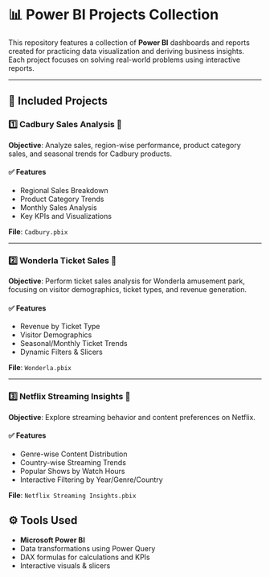 # 📊 Power BI Projects Collection

This repository features a collection of **Power BI** dashboards and reports created for practicing data visualization and deriving business insights. Each project focuses on solving real-world problems using interactive reports.

---

## 📁 Included Projects

### 1️⃣ Cadbury Sales Analysis 🍫
**Objective**: Analyze sales, region-wise performance, product category sales, and seasonal trends for Cadbury products.

#### ✅ Features
- Regional Sales Breakdown
- Product Category Trends
- Monthly Sales Analysis
- Key KPIs and Visualizations

**File**: `Cadbury.pbix`

---

### 2️⃣ Wonderla Ticket Sales 🎢
**Objective**: Perform ticket sales analysis for Wonderla amusement park, focusing on visitor demographics, ticket types, and revenue generation.

#### ✅ Features
- Revenue by Ticket Type
- Visitor Demographics
- Seasonal/Monthly Ticket Trends
- Dynamic Filters & Slicers

**File**: `Wonderla.pbix`

---

### 3️⃣ Netflix Streaming Insights 🎥
**Objective**: Explore streaming behavior and content preferences on Netflix.

#### ✅ Features
- Genre-wise Content Distribution
- Country-wise Streaming Trends
- Popular Shows by Watch Hours
- Interactive Filtering by Year/Genre/Country

**File**: `Netflix Streaming Insights.pbix`

## ⚙️ Tools Used
- **Microsoft Power BI**
- Data transformations using Power Query
- DAX formulas for calculations and KPIs
- Interactive visuals & slicers
